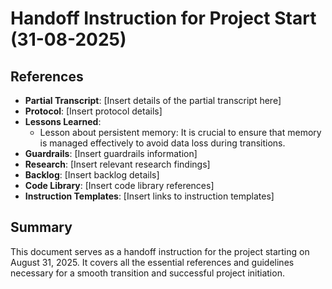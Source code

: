 # Handoff Instruction for Project Start (31-08-2025)

## References
- **Partial Transcript**: [Insert details of the partial transcript here]
- **Protocol**: [Insert protocol details]
- **Lessons Learned**: 
  - Lesson about persistent memory: It is crucial to ensure that memory is managed effectively to avoid data loss during transitions.
- **Guardrails**: [Insert guardrails information]
- **Research**: [Insert relevant research findings]
- **Backlog**: [Insert backlog details]
- **Code Library**: [Insert code library references]
- **Instruction Templates**: [Insert links to instruction templates]

## Summary
This document serves as a handoff instruction for the project starting on August 31, 2025. It covers all the essential references and guidelines necessary for a smooth transition and successful project initiation.